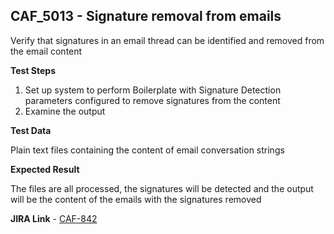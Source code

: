 ## CAF_5013 - Signature removal from emails ##

Verify that signatures in an email thread can be identified and removed from the email content

**Test Steps**

1. Set up system to perform Boilerplate with Signature Detection parameters configured to remove signatures from the content
2. Examine the output

**Test Data**

Plain text files containing the content of email conversation strings

**Expected Result**

The files are all processed, the signatures will be detected and the output will be the content of the emails with the signatures removed

**JIRA Link** - [CAF-842](https://jira.autonomy.com/browse/CAF-842)

